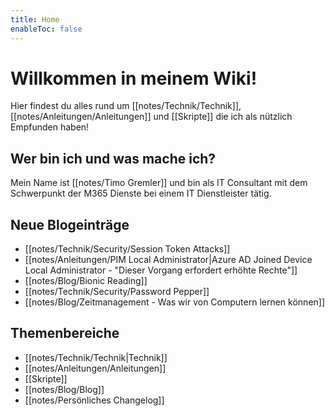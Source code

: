 ```yaml
---
title: Home
enableToc: false
---
```


# Willkommen in meinem Wiki!

Hier findest du alles rund um [[notes/Technik/Technik]], [[notes/Anleitungen/Anleitungen]] und [[Skripte]] die ich als nützlich Empfunden haben!  

## Wer bin ich und was mache ich?
Mein Name ist [[notes/Timo Gremler]] und bin als IT Consultant mit dem Schwerpunkt der M365 Dienste bei einem IT Dienstleister tätig.

## Neue Blogeinträge
- [[notes/Technik/Security/Session Token Attacks]]
- [[notes/Anleitungen/PIM Local Administrator|Azure AD Joined Device Local Administrator - "Dieser Vorgang erfordert erhöhte Rechte"]]
- [[notes/Blog/Bionic Reading]]
- [[notes/Technik/Security/Password Pepper]]
- [[notes/Blog/Zeitmanagement - Was wir von Computern lernen können]]

## Themenbereiche
- [[notes/Technik/Technik|Technik]]
- [[notes/Anleitungen/Anleitungen]]
- [[Skripte]]
- [[notes/Blog/Blog]]
- [[notes/Persönliches Changelog]]